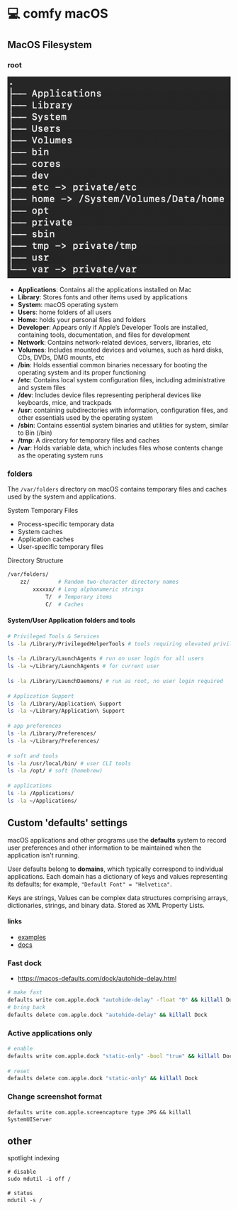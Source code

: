 # 💻 comfy macOS

## MacOS Filesystem

### root

![](../../../../aaa-assets/comfy-macos-1.png)

* **Applications**: Contains all the applications installed on Mac
* **Library**: Stores fonts and other items used by applications
* **System**: macOS operating system
* **Users**: home folders of all users
* **Home**: holds your personal files and folders
* **Developer**: Appears only if Apple’s Developer Tools are installed, containing tools, documentation, and files for development
* **Network**: Contains network-related devices, servers, libraries, etc
* **Volumes**: Includes mounted devices and volumes, such as hard disks, CDs, DVDs, DMG mounts, etc
* **/bin**: Holds essential common binaries necessary for booting the operating system and its proper functioning
* **/etc**: Contains local system configuration files, including administrative and system files
* **/dev**: Includes device files representing peripheral devices like keyboards, mice, and trackpads
* **/usr**: containing subdirectories with information, configuration files, and other essentials used by the operating system
* **/sbin**: Contains essential system binaries and utilities for system, similar to Bin (/bin)
* **/tmp**: A directory for temporary files and caches
* **/var**: Holds variable data, which includes files whose contents change as the operating system runs

### folders

The `/var/folders` directory on macOS contains temporary files and caches used by the system and applications.

System Temporary Files

- Process-specific temporary data
- System caches
- Application caches
- User-specific temporary files

Directory Structure

```bash
/var/folders/
    zz/         # Random two-character directory names
        xxxxxx/ # Long alphanumeric strings
            T/  # Temporary items
            C/  # Caches
```

#### System/User Application folders and tools

```bash
# Privileged Tools & Services
ls -la /Library/PrivilegedHelperTools # tools requiring elevated privileges (e.g., auto-updaters, system services)

ls -la /Library/LaunchAgents # run on user login for all users
ls -la ~/Library/LaunchAgents # for current user

ls -la /Library/LaunchDaemons/ # run as root, no user login required

# Application Support
ls -la /Library/Application\ Support
ls -la ~/Library/Application\ Support

# app preferences
ls -la /Library/Preferences/
ls -la ~/Library/Preferences/

# soft and tools
ls -la /usr/local/bin/ # user CLI tools
ls -la /opt/ # soft (homebrew)

# applications
ls -la /Applications/
ls -la ~/Applications/
```

## Custom 'defaults' settings

macOS applications and other programs use the **defaults** system to record user preferences and other information to be maintained when the application isn't running.

User defaults belong to **domains**, which typically correspond to individual applications. Each domain has a dictionary of keys and values representing its defaults; for example, `"Default Font" = "Helvetica"`. 

Keys are strings, Values can be complex data structures comprising arrays, dictionaries, strings, and binary data. Stored as XML Property Lists.

#### links

 - [examples](https://macos-defaults.com/)
 - [docs](https://www.real-world-systems.com/docs/defaults.1.html)

### Fast dock

- https://macos-defaults.com/dock/autohide-delay.html

```bash
# make fast
defaults write com.apple.dock "autohide-delay" -float "0" && killall Dock
# bring back
defaults delete com.apple.dock "autohide-delay" && killall Dock
```

### Active applications only

```sh
# enable
defaults write com.apple.dock "static-only" -bool "true" && killall Dock

# reset
defaults delete com.apple.dock "static-only" && killall Dock
```

### Change screenshot format

```shell
defaults write com.apple.screencapture type JPG && killall SystemUIServer
```

## other

spotlight indexing

```shell
# disable
sudo mdutil -i off /

# status
mdutil -s /
```
